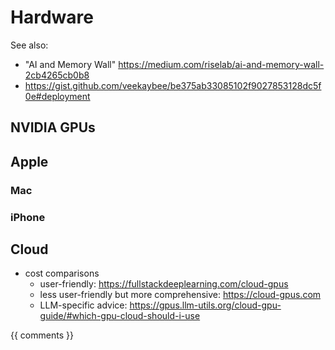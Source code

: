 # Hardware

See also:
- "AI and Memory Wall" https://medium.com/riselab/ai-and-memory-wall-2cb4265cb0b8
- https://gist.github.com/veekaybee/be375ab33085102f9027853128dc5f0e#deployment

## NVIDIA GPUs

## Apple

### Mac

### iPhone

## Cloud

- cost comparisons
  + user-friendly: https://fullstackdeeplearning.com/cloud-gpus
  + less user-friendly but more comprehensive: https://cloud-gpus.com
  + LLM-specific advice: https://gpus.llm-utils.org/cloud-gpu-guide/#which-gpu-cloud-should-i-use

{{ comments }}

```{committers} hardware.md
```
